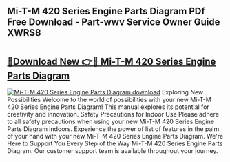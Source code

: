 ## Mi-T-M 420 Series Engine Parts Diagram PDf Free Download - Part-wwv Service Owner Guide XWRS8

# <h2><a href="http://dfj5zh3.blite.top/?on=Mi-T-M+420+Series+Engine+Parts+Diagram">🔗Download New 👉🔴 Mi-T-M 420 Series Engine Parts Diagram</a></h2>

[![Mi-T-M 420 Series Engine Parts Diagram download](https://i.imgur.com/lujVjoI.png)](http://dfj5zh3.blite.top/?on=Mi-T-M+420+Series+Engine+Parts+Diagram)
Exploring New Possibilities Welcome to the world of possibilities with your new Mi-T-M 420 Series Engine Parts Diagram! This manual explores its potential for creativity and innovation. Safety Precautions for Indoor Use Please adhere to all safety precautions when using your new Mi-T-M 420 Series Engine Parts Diagram indoors. Experience the power of list of features in the palm of your hand with your new Mi-T-M 420 Series Engine Parts Diagram. We're Here to Support You Every Step of the Way Mi-T-M 420 Series Engine Parts Diagram. Our customer support team is available throughout your journey.
